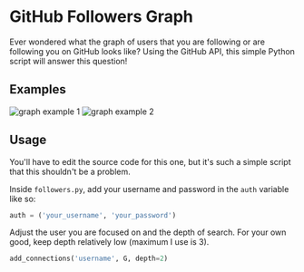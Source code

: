 # GitHub Followers Graph
Ever wondered what the graph of users that you are following or are following you on GitHub looks like? Using the GitHub API, this simple Python script will answer this question!

## Examples
![graph example 1](https://i.imgur.com/k3phYdU.jpg)
![graph example 2](https://i.imgur.com/lnTkZ5C.jpg)

## Usage
You'll have to edit the source code for this one, but it's such a simple script that this shouldn't be a problem.

Inside `followers.py`, add your username and password in the `auth` variable like so:
```py
auth = ('your_username', 'your_password')
```
Adjust the user you are focused on and the depth of search. For your own good, keep depth relatively low (maximum I use is 3).
```py
add_connections('username', G, depth=2)
```
